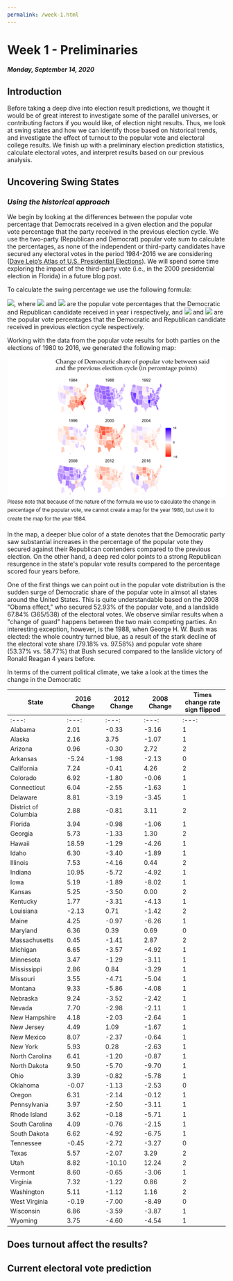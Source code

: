 ```yaml
---
permalink: /week-1.html
---
```


# **Week 1 - Preliminaries**
#### ***Monday, September 14, 2020***

## **Introduction**
Before taking a deep dive into election result predictions, we thought it would be of great interest to investigate some of the parallel universes, or contributing factors if you would like, of election night results. Thus, we look at swing states and how we can identify those based on historical trends, and investigate the effect of turnout to the popular vote and electoral college results. We finish up with a preliminary election prediction statistics, calculate electoral votes, and interpret results based on our previous analysis.

## **Uncovering Swing States**
### _Using the historical approach_
We begin by looking at the differences between the popular vote percentage that Democrats received in a given election and the popular vote percentage that the party received in the previous election cycle. We use the two-party (Republican and Democrat) popular vote sum to calculate the percentages, as none of the independent or third-party candidates have secured any electoral votes in the period 1984-2016 we are considering ([Dave Leip’s Atlas of U.S. Presidential Elections](https://uselectionatlas.org/RESULTS/)). We will spend some time exploring the impact of the third-party vote (i.e., in the 2000 presidential election in Florida) in a future blog post.

To calculate the swing percentage we use the following formula:

<img src="https://render.githubusercontent.com/render/math?math=\frac{D_{i}}{D_{i} %2B R_{i}} - \frac{D_{i-4}}{D_{i-4} %2B R_{i-4}}">, where <img src="https://render.githubusercontent.com/render/math?math=D_{i}"> and <img src="https://render.githubusercontent.com/render/math?math=R_{i}"> are the popular vote percentages that the Democratic and Republican candidate received in year i respectively, and <img src="https://render.githubusercontent.com/render/math?math=D_{i-4}"> and <img src="https://render.githubusercontent.com/render/math?math=R_{i-4}"> are the popular vote percentages that the Democratic and Republican candidate received in previous election cycle respectively.

Working with the data from the popular vote results for both parties on the elections of 1980 to 2016, we generated the following map:

![Swing States Historical Data](/PV_swing_states_historical.png)
<sup>Please note that because of the nature of the formula we use to calculate the change in percentage of the popular vote, we cannot create a map for the year 1980, but use it to create the map for the year 1984.</sup>

In the map, a deeper blue color of a state denotes that the Democratic party saw substantial increases in the percentage of the popular vote they secured against their Republican contenders compared to the previous election. On the other hand, a deep red color points to a strong Republican resurgence in the state's popular vote results compared to the percentage scored four years before.

One of the first things we can point out in the popular vote distribution is the sudden surge of Democratic share of the popular vote in almsot all states around the United States. This is quite understandable based on the 2008 "Obama effect," who secured 52.93% of the popular vote, and a landslide 67.84% (365/538) of the electoral votes. We observe similar results when a "change of guard" happens between the two main competing parties. An interesting exception, however, is the 1988, when George H. W. Bush was elected: the whole country turned blue, as a result of the stark decline of the electoral vote share (79.18% vs. 97.58%) and popular vote share (53.37% vs. 58.77%) that Bush secured compared to the lanslide victory of Ronald Reagan 4 years before.

In terms of the current political climate, we take a look at the times the change in the Democratic 

State | 2016 Change | 2012 Change | 2008 Change | Times change rate<br>sign flipped
------- | ------ | --------- | --------- | -------
 :---: |  :---: |  :---: |  :---: |  :---: 
Alabama | 2.01 | -0.33 | -3.16 | 1
Alaska | 2.16 | 3.75 | -1.07 | 1
Arizona | 0.96 | -0.30 | 2.72 | 2
Arkansas | -5.24 | -1.98 | -2.13 | 0
California | 7.24 | -0.41 | 4.26 | 2
Colorado | 6.92 | -1.80 | -0.06 | 1
Connecticut | 6.04 | -2.55 | -1.63 | 1
Delaware | 8.81 | -3.19 | -3.45 | 1
District of Columbia | 2.88 | -0.81 | 3.11 | 2
Florida | 3.94 | -0.98 | -1.06 | 1
Georgia | 5.73 | -1.33 | 1.30 | 2
Hawaii | 18.59 | -1.29 | -4.26 | 1
Idaho | 6.30 | -3.40 | -1.89 | 1
Illinois | 7.53 | -4.16 | 0.44 | 2
Indiana | 10.95 | -5.72 | -4.92 | 1
Iowa | 5.19 | -1.89 | -8.02 | 1
Kansas | 5.25 | -3.50 | 0.00 | 2
Kentucky | 1.77 | -3.31 | -4.13 | 1
Louisiana | -2.13 | 0.71 | -1.42 | 2
Maine | 4.25 | -0.97 | -6.26 | 1
Maryland | 6.36 | 0.39 | 0.69 | 0
Massachusetts | 0.45 | -1.41 | 2.87 | 2
Michigan | 6.65 | -3.57 | -4.92 | 1
Minnesota | 3.47 | -1.29 | -3.11 | 1
Mississippi | 2.86 | 0.84 | -3.29 | 1
Missouri | 3.55 | -4.71 | -5.04 | 1
Montana | 9.33 | -5.86 | -4.08 | 1
Nebraska | 9.24 | -3.52 | -2.42 | 1
Nevada | 7.70 | -2.98 | -2.11 | 1
New Hampshire | 4.18 | -2.03 | -2.64 | 1
New Jersey | 4.49 | 1.09 | -1.67 | 1
New Mexico | 8.07 | -2.37 | -0.64 | 1
New York | 5.93 | 0.28 | -2.63 | 1
North Carolina | 6.41 | -1.20 | -0.87 | 1
North Dakota | 9.50 | -5.70 | -9.70 | 1
Ohio | 3.39 | -0.82 | -5.78 | 1
Oklahoma | -0.07 | -1.13 | -2.53 | 0
Oregon | 6.31 | -2.14 | -0.12 | 1
Pennsylvania | 3.97 | -2.50 | -3.11 | 1
Rhode Island | 3.62 | -0.18 | -5.71 | 1
South Carolina | 4.09 | -0.76 | -2.15 | 1
South Dakota | 6.62 | -4.92 | -6.75 | 1
Tennessee | -0.45 | -2.72 | -3.27 | 0
Texas | 5.57 | -2.07 | 3.29 | 2
Utah | 8.82 | -10.10 | 12.24 | 2
Vermont | 8.60 | -0.65 | -3.06 | 1
Virginia | 7.32 | -1.22 | 0.86 | 2
Washington | 5.11 | -1.12 | 1.16 | 2
West Virginia | -0.19 | -7.00 | -8.49 | 0
Wisconsin | 6.86 | -3.59 | -3.87 | 1
Wyoming | 3.75 | -4.60 | -4.54 | 1

## **Does turnout affect the results?**

## **Current electoral vote prediction**
